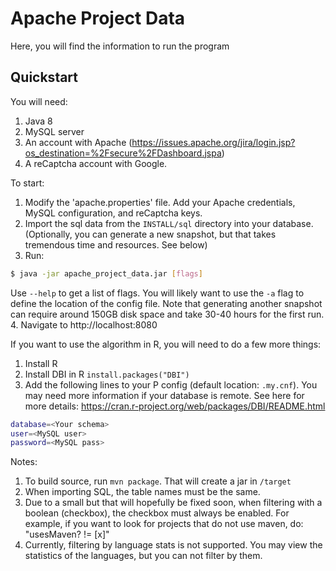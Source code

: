 # Apache Project Data
Here, you will find the information to run the program
## Quickstart
You will need:
 1. Java 8
 2. MySQL server
 3. An account with Apache (https://issues.apache.org/jira/login.jsp?os_destination=%2Fsecure%2FDashboard.jspa)
 4. A reCaptcha account with Google. 

To start:
 1. Modify the 'apache.properties' file. Add your Apache credentials, MySQL configuration, and reCaptcha keys.
 2. Import the sql data from the `INSTALL/sql` directory into your database. (Optionally, you can generate a new snapshot, but that takes tremendous time and resources. See below)
 3. Run:
```sh
$ java -jar apache_project_data.jar [flags]
```
Use `--help` to get a list of flags. You will likely want to use the `-a` flag to define the location of the config file. Note that generating another snapshot can require around 150GB disk space and take 30-40 hours for the first run.
 4. Navigate to http://localhost:8080

If you want to use the algorithm in R, you will need to do a few more things:
 1. Install R
 2. Install DBI in R `install.packages("DBI")`
 3. Add the following lines to your P config (default location: `.my.cnf`). You may need more information if your database is remote. See here for more details: https://cran.r-project.org/web/packages/DBI/README.html
```sh
database=<Your schema>
user=<MySQL user>
password=<MySQL pass>
```
Notes:
 1. To build source, run `mvn package`. That will create a jar in `/target`
 2. When importing SQL, the table names must be the same.
 3. Due to a small but that will hopefully be fixed soon, when filtering with a boolean (checkbox), the checkbox must always be enabled. For example, if you want to look for projects that do not use maven, do: "usesMaven? != \[x\]"
 4. Currently, filtering by language stats is not supported. You may view the statistics of the languages, but you can not filter by them.

